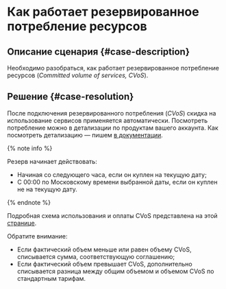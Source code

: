 # Как работает резервированное потребление ресурсов


## Описание сценария {#case-description}

Необходимо разобраться, как работает резервированное потребление ресурсов (*Committed volume of services, CVoS*).

## Решение {#case-resolution}

После подключения резервированного потребления (*CVoS*) скидка на использование сервисов применяется автоматически. Посмотреть потребление можно в детализации по продуктам вашего аккаунта. Как посмотреть детализацию — пишем [в документации](../../../billing/operations/check-charges.md).

{% note info %}

Резерв начинает действовать:

* Начиная со следующего часа, если он куплен на текущую дату;
* С 00:00 по Московскому времени выбранной даты, если он куплен не на текущую дату.

{% endnote %}

Подробная схема использования и оплаты CVoS представлена на этой [странице](../../../billing/concepts/cvos.md#how-to-pay).

Обратите внимание:

* Если фактический объем меньше или равен объему CVoS, списывается сумма, соответствующую соглашению;
* Если фактический объем превышает CVoS, дополнительно списывается разница между общим объемом и объемом CVoS по стандартным тарифам.
